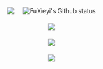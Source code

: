 <div style="display: flex; justify-content: center; gap: 20px; flex-wrap: wrap;">
  <img src="https://github-readme-stats.vercel.app/api/top-langs?username=FuXieyi&layout=compact" />
  <img src="https://github-readme-stats.vercel.app/api?username=FuXieyi&amp;theme=transparent&amp;border_color=f2ecf3&amp;text_color=868686&amp;icon_color=c480d4&amp;card_width=320&amp;show_icons=true&amp;disable_animations=true&amp;hide_rank=true&amp;hide_title=true&amp;hide=stars,commits&amp;show=prs_merged" alt="FuXieyi's Github status" />
</div>

<div style="display: flex; justify-content: center; margin-top: 20px;">
  <img src="https://github-readme-streak-stats.herokuapp.com/?user=FuXieyi&theme=transparent&border=f2ecf3&stroke=868686&ring=c480d4&fire=c480d4&currStreakNum=868686&sideNums=868686&currStreakLabel=868686&sideLabels=868686&dates=868686" />
</div>

<div style="display: flex; justify-content: center; margin-top: 20px;">
  <img src="https://github-profile-trophy.vercel.app/?username=FuXieyi&theme=flat&no-frame=true&row=1" />
</div>

<div style="display: flex; justify-content: center; margin-top: 20px;">
  <img src="https://github-profile-summary-cards.vercel.app/api/cards/profile-details?username=FuXieyi&theme=transparent" />
</div>
